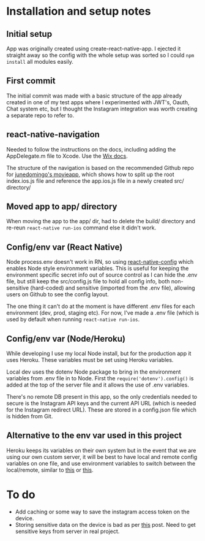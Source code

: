 # Installation and setup notes

## Initial setup

App was originally created using create-react-native-app. I ejected it straight away so the config with the whole setup was sorted so I could `npm install` all modules easily.

## First commit

The initial commit was made with a basic structure of the app already created in one of my test apps where I experimented with JWT's, Oauth, Chat system etc, but I thought the Instagram integration was worth creating a separate repo to refer to.

## react-native-navigation

Needed to follow the instructions on the docs, including adding the AppDelegate.m file to Xcode. Use the [Wix docs](https://wix.github.io/react-native-navigation/#/installation-ios).

The structure of the navigation is based on the recommended Github repo for [junedomingo's movieapp](https://github.com/junedomingo/movieapp), which shows how to split up the root index.ios.js file and reference the app.ios.js file in a newly created src/ directory/

## Moved app to app/ directory

When moving the app to the app/ dir, had to delete the build/ directory and re-reun `react-native run-ios` command else it didn't work.

## Config/env var (React Native)

Node process.env doesn't work in RN, so using [react-native-config](https://github.com/luggit/react-native-config) which enables Node style environment variables. This is useful for keeping the environment specific secret info out of source control as I can hide the .env file, but still keep the src/config.js file to hold all config info, both non-sensitive (hard-coded) and sensitive (imported from the .env file), allowing users on Github to see the config layout.

The one thing it can't do at the moment is have different .env files for each environment (dev, prod, staging etc). For now, I've made a .env file (which is used by default when running `react-native run-ios`.

## Config/env var (Node/Heroku)

While developing I use my local Node install, but for the production app it uses Heroku. These variables must be set using Heroku variables.

Local dev uses the dotenv Node package to bring in the environment variables from .env file in to Node. First the `require('dotenv').config()` is added at the top of the server file and it allows the use of .env variables.

There's no remote DB present in this app, so the only credentials needed to secure is the Instagram API keys and the current API URL (which is needed for the Instagram redirect URL). These are stored in a config.json file which is hidden from Git.

## Alternative to the env var used in this project

Heroku keeps its variables on their own system but in the event that we are using our own custom server, it will be best to have local and remote config variables on one file, and use environment variables to switch between the local/remote, similar to [this](https://medium.com/node-and-beyond/environment-dependent-node-js-configuration-b51149286e7e) or [this](https://stackoverflow.com/questions/45717379/using-environment-variables-in-node).

# To do

* Add caching or some way to save the instagram access token on the device.
* Storing sensitive data on the device is bad as per [this](https://rammic.github.io/2015/07/28/hiding-secrets-in-android-apps/) post. Need to get sensitive keys from server in real project.
